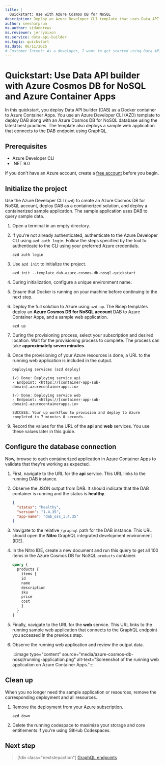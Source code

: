 ```yaml
---
title: |
  Quickstart: Use with Azure Cosmos DB for NoSQL
description: Deploy an Azure Developer CLI template that uses Data API builder with Azure Container Apps and Azure Cosmos DB for NoSQL.
author: seesharprun
ms.author: sidandrews
ms.reviewer: jerrynixon
ms.service: data-api-builder
ms.topic: quickstart
ms.date: 06/11/2025
# Customer Intent: As a developer, I want to get started using Data API builder quickly, so that I can evaluate the tool.
---
```


# Quickstart: Use Data API builder with Azure Cosmos DB for NoSQL and Azure Container Apps

In this quickstart, you deploy Data API builder (DAB) as a Docker container to Azure Container Apps. You use an Azure Developer CLI (AZD) template to deploy DAB along with an Azure Cosmos DB for NoSQL database using the latest best practices. The template also deploys a sample web application that connects to the DAB endpoint using GraphQL.

## Prerequisites

- Azure Developer CLI
- .NET 9.0

If you don't have an Azure account, create a [free account](https://azure.microsoft.com/pricing/purchase-options/azure-account?cid=msft_learn) before you begin.

## Initialize the project

Use the Azure Developer CLI (`azd`) to create an Azure Cosmos DB for NoSQL account, deploy DAB as a containerized solution, and deploy a containerized sample application. The sample application uses DAB to query sample data.

1. Open a terminal in an empty directory.

1. If you're not already authenticated, authenticate to the Azure Developer CLI using `azd auth login`. Follow the steps specified by the tool to authenticate to the CLI using your preferred Azure credentials.

    ```azurecli
    azd auth login
    ```

1. Use `azd init` to initialize the project.

    ```azurecli
    azd init --template dab-azure-cosmos-db-nosql-quickstart
    ```

1. During initialization, configure a unique environment name.

1.  Ensure that Docker is running on your machine before continuing to the next step.

1. Deploy the full solution to Azure using `azd up`. The Bicep templates deploy an **Azure Cosmos DB for NoSQL account** DAB to Azure Container Apps, and a sample web application.

    ```azurecli
    azd up
    ```

1. During the provisioning process, select your subscription and desired location. Wait for the provisioning process to complete. The process can take **approximately seven minutes**.

1. Once the provisioning of your Azure resources is done, a URL to the running web application is included in the output.

    ```output
    Deploying services (azd deploy)

    (✓) Done: Deploying service api
    - Endpoint: <https://[container-app-sub-domain].azurecontainerapps.io>
    
    (✓) Done: Deploying service web
    - Endpoint: <https://[container-app-sub-domain].azurecontainerapps.io>

    SUCCESS: Your up workflow to provision and deploy to Azure completed in 7 minutes 0 seconds.
    ```

1. Record the values for the URL of the **api** and **web** services. You use these values later in this guide.

## Configure the database connection

Now, browse to each containerized application in Azure Container Apps to validate that they're working as expected.

1. First, navigate to the URL for the **api** service. This URL links to the running DAB instance.

1. Observe the JSON output from DAB. It should indicate that the DAB container is running and the status is **healthy**.

    ```json
    {
      "status": "healthy",
      "version": "1.4.35",
      "app-name": "dab_oss_1.4.35"
    }
    ```

1. Navigate to the relative `/graphql` path for the DAB instance. This URL should open the **Nitro** GraphQL integrated development environment (IDE).

1. In the Nitro IDE, create a new document and run this query to get all 100 items in the Azure Cosmos DB for NoSQL `products` container.

    ```graphql
    query {
      products {
        items {
        id
        name
        description
        sku
        price
        cost
        }
      }
    }
    ```

1. Finally, navigate to the URL for the **web** service. This URL links to the running sample web application that connects to the GraphQL endpoint you accessed in the previous step.

1. Observe the running web application and review the output data.

    :::image type="content" source="media/azure-cosmos-db-nosql/running-application.png" alt-text="Screenshot of the running web application on Azure Container Apps.":::

## Clean up

When you no longer need the sample application or resources, remove the corresponding deployment and all resources.

1. Remove the deployment from your Azure subscription.

    ```azurecli
    azd down
    ```

1. Delete the running codespace to maximize your storage and core entitlements if you're using GitHub Codespaces.

## Next step

> [!div class="nextstepaction"]
> [GraphQL endpoints](../concept/api/graphql.md)
